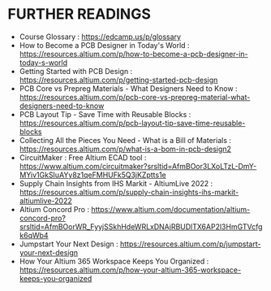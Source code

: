 # FURTHER READINGS
- Course Glossary : https://edcamp.us/p/glossary
- How to Become a PCB Designer in Today's World : https://resources.altium.com/p/how-to-become-a-pcb-designer-in-today-s-world
- Getting Started with PCB Design : https://resources.altium.com/p/getting-started-pcb-design
- PCB Core vs Prepreg Materials - What Designers Need to Know : https://resources.altium.com/p/pcb-core-vs-prepreg-material-what-designers-need-to-know
- PCB Layout Tip - Save Time with Reusable Blocks : https://resources.altium.com/p/pcb-layout-tip-save-time-reusable-blocks
- Collecting All the Pieces You Need - What is a Bill of Materials : https://resources.altium.com/p/what-is-a-bom-in-pcb-design2
- CircuitMaker : Free Altium ECAD tool : https://www.altium.com/circuitmaker?srsltid=AfmBOor3LXoLTzL-DmY-MYiv1GkSIuAYy8z1qeFMHUFk5Q3jKZptts1e
- Supply Chain Insights from IHS Markit - AltiumLive 2022 : https://resources.altium.com/p/supply-chain-insights-ihs-markit-altiumlive-2022
- Altium Concord Pro : https://www.altium.com/documentation/altium-concord-pro?srsltid=AfmBOorWR_FyyjSSkhHdeWRLxDNAjRBUDlTX6AP2l3HmGTVcfgk6qWb4
- Jumpstart Your Next Design : https://resources.altium.com/p/jumpstart-your-next-design
- How Your Altium 365 Workspace Keeps You Organized : https://resources.altium.com/p/how-your-altium-365-workspace-keeps-you-organized